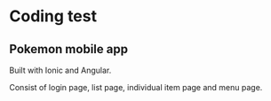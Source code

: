 # Coding test
## Pokemon mobile app

Built with Ionic and Angular.

Consist of login page, list page, individual item page and menu page. 
